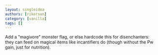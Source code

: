 ```yaml
---
layout: singleidea
authors: [rikersan]
category: [vanilla]
tags: []
---
```

Add a "magivore" monster flag, or else hardcode this for disenchanters: they can feed on magical items like incantifiers do (though without the Pw gain, just for nutrition).
